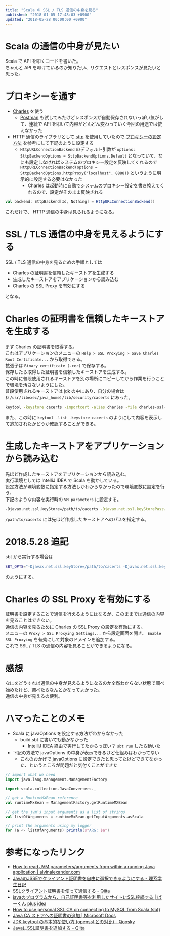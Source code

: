 ```yaml
---
title: "Scala の SSL / TLS 通信の中身を見る"
published: "2018-01-05 17:48:03 +0900"
updated: "2018-05-28 00:00:00 +0900"
---
```


# Scala の通信の中身が見たい

Scala で API を叩くコードを書いた。  
ちゃんと API を叩けているのか知りたい、リクエストとレスポンスが見たいと思った。

# プロキシーを通す

- [Charles](https://www.charlesproxy.com/) を使う
    - [Postman](https://www.getpostman.com/) も試してみたけどレスポンスが自動保存されないっぽい気がして、連続で API を叩いて内容がどんどん変わっていく今回の用途では使えなかった
- HTTP 通信のライブラリとして [sttp](https://github.com/softwaremill/sttp) を使用していたので [プロキシーの設定方法](http://sttp.readthedocs.io/en/latest/conf/proxy.html) を参考にして下記のように設定する
    - `HttpURLConnectionBackend` のデフォルト引数が `options: SttpBackendOptions = SttpBackendOptions.Default` となっていて、なにも設定しなければシステムのプロキシー設定を反映してくれるので `HttpURLConnectionBackend(options = SttpBackendOptions.httpProxy("localhost", 8888))` というように明示的に設定する必要はなかった
        - Charles は起動時に自動でシステムのプロキシー設定を書き換えてくれるので、設定がそのまま反映される

```scala
val backend: SttpBackend[Id, Nothing] = HttpURLConnectionBackend()
```

これだけで、 HTTP 通信の中身は見られるようになる。

# SSL / TLS 通信の中身を見えるようにする

SSL / TLS 通信の中身を見るための手順としては

- Charles の証明書を信頼したキーストアを生成する
- 生成したキーストアをアプリケーションから読み込む
- Charles の SSL Proxy を有効にする

となる。

# Charles の証明書を信頼したキーストアを生成する

まず Charles の証明書を取得する。  
これはアプリケーションのメニューの `Help > SSL Proxying > Save Charles Root Certificate...` から取得できる。  
拡張子は `Binary certificate (.cer)` で保存する。  
保存したら取得した証明書を信頼したキーストアを生成する。  
この時に普段使用されるキーストアを別の場所にコピーしてから作業を行うことで環境を汚さないようにした。  
普段使用されるキーストアは jdk の中にあり、自分の場合は `$(/usr/libexec/java_home)/lib/security/cacerts` にあった。

```bash
keytool -keystore cacerts -importcert -alias charles -file charles-ssl-proxying-certificate.cer
```

また、この時に `keytool -list -keystore cacerts` のようにして内容を表示して追加されたかどうか確認することができる。

# 生成したキーストアをアプリケーションから読み込む

先ほど作成したキーストアをアプリケーションから読み込む。  
実行環境としては IntelliJ IDEA で Scala を動かしている。  
設定方法が環境変数に指定する方法しかわからなかったので環境変数に設定を行う。  
下記のような内容を実行時の `VM parameters` に設定する。

```bash
-Djavax.net.ssl.keyStore=/path/to/cacerts -Djavax.net.ssl.keyStorePassword=changeit -Djavax.net.ssl.trustStore=/path/to/cacerts -Djavax.net.ssl.trustStorePassword=changeit
```

`/path/to/cacerts` には先ほど作成したキーストアへのパスを指定する。

# 2018.5.28 追記

sbt から実行する場合は

```bash
SBT_OPTS="-Djavax.net.ssl.keyStore=/path/to/cacerts -Djavax.net.ssl.keyStorePassword=changeit -Djavax.net.ssl.trustStore=/path/to/cacerts -Djavax.net.ssl.trustStorePassword=changeit" sbt run
```

のようにする。

# Charles の SSL Proxy を有効にする

証明書を設定することで通信を行えるようにはなるが、このままでは通信の内容を見ることはできない。  
通信の内容を見るために Charles の SSL Proxy の設定を有効にする。  
メニューの `Proxy > SSL Proxying Settings...` から設定画面を開き、 `Enable SSL Proxying` を有効にして対象のドメインを追加する。  
これで SSL / TLS の通信の内容を見ることができるようになる。

# 感想

なにをどうすれば通信の中身が見えるようになるのか全然わからない状態で調べ始めたけど、調べたらなんとかなってよかった。  
通信の中身が見えるの便利。

# ハマったことのメモ

- Scala に javaOptions を設定する方法がわからなかった
    - build.sbt に書いても動かなかった
        - IntelliJ IDEA 経由で実行してたからっぽい？ `sbt run` したら動いた
- 下記の方法で javaOptions の中身が表示できるけど仕組みはわかってない
    - これのおかげで javaOptions に設定できたと思ってたけどできてなかった、というところが問題だと気付くことができた

```scala
// import what we need
import java.lang.management.ManagementFactory

import scala.collection.JavaConverters._

// get a RuntimeMXBean reference
val runtimeMxBean = ManagementFactory.getRuntimeMXBean

// get the jvm's input arguments as a list of strings
val listOfArguments = runtimeMxBean.getInputArguments.asScala

// print the arguments using my logger
for (a <- listOfArguments) println(s"ARG: $a")
```

# 参考になったリンク

- [How to read JVM parameters/arguments from within a running Java application | alvinalexander.com](https://alvinalexander.com/java/how-see-jvm-parameters-arguments-from-running-java-application)
- [JavaのJSSEでクライアント証明書を自由に選択できるようにする - 理系学生日記](http://kiririmode.hatenablog.jp/entry/20160611/1465570800)
- [SSLクライアント証明書を使って通信する - Qiita](https://qiita.com/kompiro/items/25b2e01c2e9aaab7f67d)
- [javaのプログラムから、自己証明書等を利用したサイトにSSL接続する | ぱーくん plus idea](http://web.plus-idea.net/2012/10/java-ssl-keystore/)
- [How to use personal SSL CA on connecting to MySQL from Scala (sbt)](https://gist.github.com/tomykaira/6862475)
- [Java CA ストアへの証明書の追加 | Microsoft Docs](https://docs.microsoft.com/ja-jp/azure/java-add-certificate-ca-store)
- [JDK keytool の基本的な使い方 (openssl との対比) - Qoosky](https://www.qoosky.io/techs/9db75cec15)
- [JavaにSSL証明書を追加する - Qiita](https://qiita.com/nenokido2000/items/b36b6e5f0854d7d63ba6)
